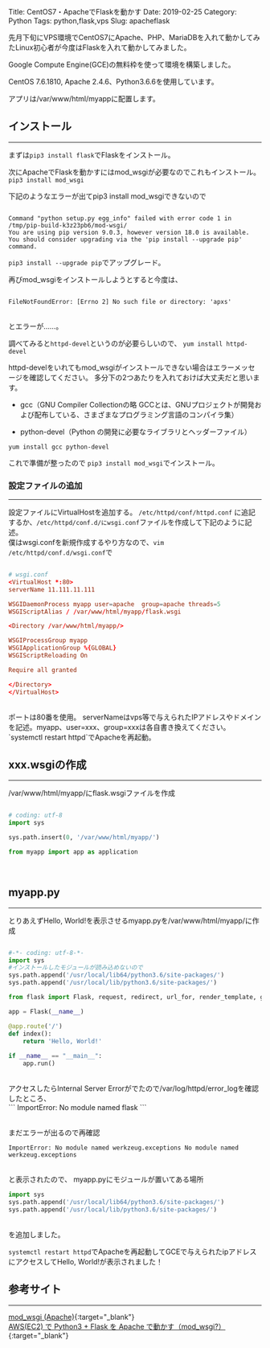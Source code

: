 Title: CentOS7・ApacheでFlaskを動かす
Date: 2019-02-25
Category: Python
Tags: python,flask,vps
Slug: apacheflask

先月下旬にVPS環境でCentOS7にApache、PHP、MariaDBを入れて動かしてみたLinux初心者が今度はFlaskを入れて動かしてみました。

Google Compute Engine(GCE)の無料枠を使って環境を構築しました。

CentOS 7.6.1810, Apache 2.4.6、Python3.6.6を使用しています。

アプリは/var/www/html/myappに配置します。

## インストール
---

まずは`pip3 install flask`でFlaskをインストール。

次にApacheでFlaskを動かすにはmod_wsgiが必要なのでこれもインストール。
`pip3 install mod_wsgi`

下記のようなエラーが出てpip3 install mod_wsgiできないので<br>

```

Command "python setup.py egg_info" failed with error code 1 in /tmp/pip-build-k3z23pb6/mod-wsgi/
You are using pip version 9.0.3, however version 18.0 is available.
You should consider upgrading via the 'pip install --upgrade pip' command.
```

`pip3 install --upgrade pip`でアップグレード。

再びmod_wsgiをインストールしようとすると今度は、<br>

```

FileNotFoundError: [Errno 2] No such file or directory: 'apxs'
```

<br>とエラーが……。<br>

調べてみると`httpd-devel`というのが必要らしいので、
`yum install httpd-devel`

httpd-develをいれてもmod_wsgiがインストールできない場合はエラーメッセージを確認してください。
多分下の2つあたりを入れておけば大丈夫だと思います。

- gcc（GNU Compiler Collectionの略 GCCとは、GNUプロジェクトが開発および配布している、さまざまなプログラミング言語のコンパイラ集）

- python-devel（Python の開発に必要なライブラリとヘッダーファイル）

`yum install gcc python-devel`

これで準備が整ったので
`pip3 install mod_wsgi`でインストール。

### 設定ファイルの追加
---

設定ファイルにVirtualHostを追加する。
`/etc/httpd/conf/httpd.conf` に追記するか、`/etc/httpd/conf.d/にwsgi.conf`ファイルを作成して下記のように記述。  
僕はwsgi.confを新規作成するやり方なので、`vim /etc/httpd/conf.d/wsgi.conf`で<br>

```conf

# wsgi.conf
<VirtualHost *:80>
serverName 11.111.11.111

WSGIDaemonProcess myapp user=apache  group=apache threads=5
WSGIScriptAlias / /var/www/html/myapp/flask.wsgi

<Directory /var/www/html/myapp/>

WSGIProcessGroup myapp
WSGIApplicationGroup %{GLOBAL}
WSGIScriptReloading On

Require all granted

</Directory>
</VirtualHost>

```

<br>
ポートは80番を使用。  
serverNameはvps等で与えられたIPアドレスやドメインを記述。myapp、user=xxx、group=xxxは各自書き換えてください。  
`systemctl restart httpd`でApacheを再起動。

## xxx.wsgiの作成
---

/var/www/html/myapp/にflask.wsgiファイルを作成<br>

```python

# coding: utf-8
import sys

sys.path.insert(0, '/var/www/html/myapp/')

from myapp import app as application

```

<br>

## myapp.py
---

とりあえずHello, World!を表示させるmyapp.pyを/var/www/html/myapp/に作成<br>

```python

#-*- coding: utf-8-*-
import sys 
#インストールしたモジュールが読み込めないので
sys.path.append('/usr/local/lib64/python3.6/site-packages/')
sys.path.append('/usr/local/lib/python3.6/site-packages/')

from flask import Flask, request, redirect, url_for, render_template, g

app = Flask(__name__)

@app.route('/')
def index():
    return 'Hello, World!'
    
if __name__ == "__main__":
    app.run()
```

<br>
アクセスしたらInternal Server Errorがでたので/var/log/httpd/error_logを確認したところ、<br>
```
ImportError: No module named flask
```

<br>まだエラーが出るので再確認

```
ImportError: No module named werkzeug.exceptions No module named werkzeug.exceptions
```

<br>と表示されたので、
myapp.pyにモジュールが置いてある場所<br>

```python
import sys
sys.path.append('/usr/local/lib64/python3.6/site-packages/')
sys.path.append('/usr/local/lib/python3.6/site-packages/')
```

<br>を追加しました。

`systemctl restart httpd`でApacheを再起動してGCEで与えられたipアドレスにアクセスしてHello, World!が表示されました！


## 参考サイト
---

[mod_wsgi (Apache)](http://flask.pocoo.org/docs/1.0/deploying/mod_wsgi/){:target="_blank"}  
[AWS(EC2) で Python3 + Flask を Apache で動かす（mod_wsgi?）](https://qiita.com/yabekenzo/items/346142e29db36b77e42d){:target="_blank"}
